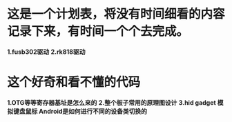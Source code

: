 # 这是一个计划表，将没有时间细看的内容记录下来，有时间一个个去完成。
**1.fusb302驱动**
**2.rk818驱动**


# 这个好奇和看不懂的代码
**1.OTG等等寄存器基址是怎么来的**
**2.整个板子常用的原理图设计**
**3.hid gadget 模拟键盘鼠标 Android是如何进行不同的设备类切换的**

